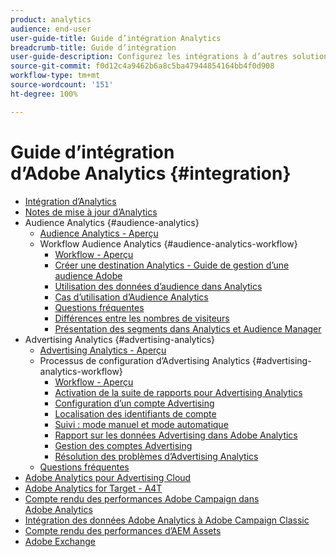 ```yaml
---
product: analytics
audience: end-user
user-guide-title: Guide d’intégration Analytics
breadcrumb-title: Guide d’intégration
user-guide-description: Configurez les intégrations à d’autres solutions Adobe Experience Cloud, telles qu’Audience Manager et Advertising Cloud.
source-git-commit: f0d12c4a9462b6a8c5ba47944854164bb4f0d908
workflow-type: tm+mt
source-wordcount: '151'
ht-degree: 100%

---
```



# Guide d’intégration d’Adobe Analytics {#integration}

+ [Intégration d’Analytics](home.md)
+ [Notes de mise à jour d’Analytics](https://experienceleague.adobe.com/docs/analytics/release-notes/latest.html?lang=fr)
+ Audience Analytics {#audience-analytics}
   + [Audience Analytics - Aperçu](c-audience-analytics/mc-audiences-aam.md)
   + Workflow Audience Analytics {#audience-analytics-workflow}
      + [Workflow - Aperçu](c-audience-analytics/c-workflow/audiences-workflow.md)
      + [Créer une destination Analytics - Guide de gestion d’une audience Adobe](https://experienceleague.adobe.com/docs/audience-manager/user-guide/features/destinations/experience-cloud-destinations/create-analytics-destination.html?lang=fr)
      + [Utilisation des données d’audience dans Analytics](c-audience-analytics/c-workflow/use-audience-data-analytics.md)
      + [Cas d’utilisation d’Audience Analytics](c-audience-analytics/aam-audience-use-cases.md)
      + [Questions fréquentes](c-audience-analytics/mc-audiences-faqs.md)
      + [Différences entre les nombres de visiteurs](c-audience-analytics/visitor-count-reconciliation.md)
      + [Présentation des segments dans Analytics et Audience Manager](c-audience-analytics/aam-analytics-segments.md)
+ Advertising Analytics {#advertising-analytics}
   + [Advertising Analytics - Aperçu](c-advertising-analytics/overview.md)
   + Processus de configuration d’Advertising Analytics {#advertising-analytics-workflow}
      + [Workflow - Aperçu](c-advertising-analytics/c-adanalytics-workflow/aa-workflow.md)
      + [Activation de la suite de rapports pour Advertising Analytics](c-advertising-analytics/c-adanalytics-workflow/aa-provision-rs.md)
      + [Configuration d’un compte Advertising](c-advertising-analytics/c-adanalytics-workflow/aa-create-ad-account.md)
      + [Localisation des identifiants de compte](c-advertising-analytics/c-adanalytics-workflow/aa-locate-account-id.md)
      + [Suivi : mode manuel et mode automatique](c-advertising-analytics/c-adanalytics-workflow/aa-manual-vs-automatic-tracking.md)
      + [Rapport sur les données Advertising dans Adobe Analytics](c-advertising-analytics/c-adanalytics-workflow/aa-report-ad-data-an.md)
      + [Gestion des comptes Advertising](c-advertising-analytics/c-adanalytics-workflow/aa-manage-ad-accounts.md)
      + [Résolution des problèmes d’Advertising Analytics](c-advertising-analytics/c-adanalytics-workflow/aa-troubleshooting.md)
   + [Questions fréquentes](c-advertising-analytics/aa-faq.md)
+ [Adobe Analytics pour Advertising Cloud](https://experienceleague.adobe.com/docs/advertising-cloud/integrations/analytics/overview.html?lang=fr)
+ [Adobe Analytics for Target - A4T](https://experienceleague.adobe.com/docs/target/using/integrate/a4t/a4t.html?lang=fr)
+ [Compte rendu des performances Adobe Campaign dans Adobe Analytics](adobe-campaign.md)
+ [Intégration des données Adobe Analytics à Adobe Campaign Classic](analytics-to-campaign-classic.md)
+ [Compte rendu des performances d’AEM Assets](aem-assets-reporting.md)
+ [Adobe Exchange](https://exchange.adobe.com)
